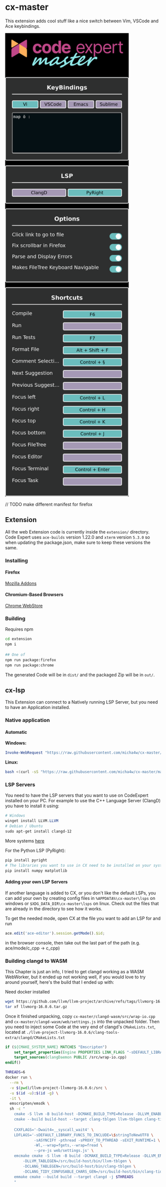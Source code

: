 # cx-master
This extension adds cool stuff like a nice switch between Vim, VSCode and Ace keybindings.

<img alt='settings' src='res/settings.png' width='400'>

// TODO make different manifest for firefox

## Extension
All the web Extension code is currently inside the `extension/` directory.
Code Expert uses `ace-builds` version 1.22.0 and `xterm` version `5.3.0` so when updating the package.json, make sure to keep these versions the same.

### Installing
#### Firefox
[Mozilla Addons](https://addons.mozilla.org/en-US/firefox/addon/code-expert-master/)

#### Chromium-Based Browsers
[Chrome WebStore](https://chromewebstore.google.com/detail/code-expert-master/fdmghidnemaceleocaolmgdkpegkhlcf)

### Building
Requires npm
```sh
cd extension
npm i

## One of
npm run package:firefox
npm run package:chrome
```
The generated Code will be in `dist/` and the packaged Zip will be in `out/`.


## cx-lsp
This Extension can connect to a Natively running LSP Server, but you need to have an Application installed.

### Native application
#### Automatic
**Windows:**
```ps1
Invoke-WebRequest "https://raw.githubusercontent.com/micha4w/cx-master/main/install.ps1" | Invoke-Expression
```

**Linux:**
```sh
bash <(curl -sS "https://raw.githubusercontent.com/micha4w/cx-master/main/install.sh")
```

### LSP Servers
You need to have the LSP servers that you want to use on CodeExpert installed on your PC.
For example to use the C++ Language Server (ClangD) you have to install it using:
```ps1
# Windows
winget install LLVM.LLVM
# Debian / Ubuntu
sudo apt-get install clangd-12
```
More systems [here](https://clangd.llvm.org/installation.html)

For the Python LSP (PyRight):
```ps1
pip install pyright
# The libraries you want to use in CX need to be installed on your system
pip install numpy matplotlib
```

#### Adding your own LSP Servers
If another language is added to CX, or you don't like the default LSPs, you can add your own by creating config files in `%APPDATA%\cx-master\lsps` on windows or `$XDG_DATA_DIR\cx-master\lsps` on linux. Check out the files that are already in the directory to see how it works.

To get the needed mode, open CX at the file you want to add an LSP for and run
```js
ace.edit('ace-editor').session.getMode().$id;
```
in the browser console, then take out the last part of the path (e.g. ace/mode/c_cpp -> c_cpp)




### Building clangd to WASM
This Chapter is just an info, I tried to get clangd working as a WASM WebWorker, but it ended up not working well, if you would love to try around yourself, here's the build that I ended up with:

Need docker installed
```sh
wget https://github.com/llvm/llvm-project/archive/refs/tags/llvmorg-16.0.6.tar.gz
tar xf llvmorg-16.0.6.tar.gz
```
Once it finished unpacking, copy `cx-master/clangd-wasm/src/wrap-io.cpp` and `cx-master/clangd-wasm/web/settings.js` into the unpacked folder.
Then you need to inject some Code at the very end of clangd's `CMakeLists.txt`, located at `./llvm-project-llvmorg-16.0.6/clang-tools-extra/clangd/CMakeLists.txt`
```cmake
if (${CMAKE_SYSTEM_NAME} MATCHES "Emscripten")
    set_target_properties(Engine PROPERTIES LINK_FLAGS "-sDEFAULT_LIBRARY_FUNCS_TO_INCLUDE='$stringToNewUTF8' -sASYNCIFY -pthread -sPROXY_TO_PTHREAD -sEXIT_RUNTIME=1 -Wl,--wrap=fgets,--wrap=fread --pre-js=/src/settings.js")
    target_sources(clangDaemon PUBLIC /src/wrap-io.cpp)
endif()
``` 


```sh
THREADS=6
docker run \
  --rm \
  -v $(pwd)/llvm-project-llvmorg-16.0.6:/src \
  -u $(id -u):$(id -g) \
  -it \
  emscripten/emsdk \
  sh -c "
    cmake -S llvm -B build-host -DCMAKE_BUILD_TYPE=Release -DLLVM_ENABLE_PROJECTS='clang;clang-tools-extra' -Wno-dev
    cmake --build build-host --target clang-tblgen llvm-tblgen clang-tidy-confusable-chars-gen -j $THREADS

    CXXFLAGS='-Dwait4=__syscall_wait4' \
    LDFLAGS='-sDEFAULT_LIBRARY_FUNCS_TO_INCLUDE=\$stringToNewUTF8 \
             -sASYNCIFY -pthread -sPROXY_TO_PTHREAD -sEXIT_RUNTIME=1 \
             -Wl,--wrap=fgets,--wrap=fread \
             --pre-js web/settings.js' \
    emcmake cmake -S llvm -B build -DCMAKE_BUILD_TYPE=Release -DLLVM_ENABLE_PROJECTS='clang;clang-tools-extra' -Wno-dev \
        -DLLVM_TABLEGEN=/src/build-host/bin/llvm-tblgen \
        -DCLANG_TABLEGEN=/src/build-host/bin/clang-tblgen \
        -DCLANG_TIDY_CONFUSABLE_CHARS_GEN=/src/build-host/bin/clang-tidy-confusable-chars-gen
    emmake cmake --build build --target clangd -j $THREADS
    "
```

